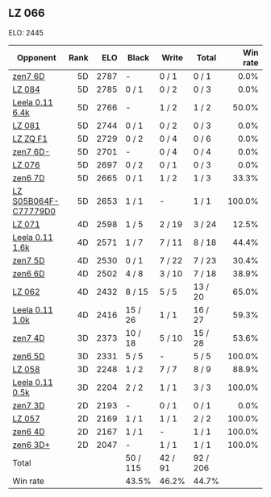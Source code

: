 ## LZ 066 ##

ELO: 2445

Opponent | Rank | ELO | Black | Write | Total | Win rate
---------|-----:|----:|-------|-------|-------|-------:
[zen7 6D](zen7%206D.md) | 5D | 2787 | - | 0 / 1 | 0 / 1 | 0.0%
[LZ 084](LZ%20084.md) | 5D | 2785 | 0 / 1 | 0 / 2 | 0 / 3 | 0.0%
[Leela 0.11 6.4k](Leela%200.11%206.4k.md) | 5D | 2766 | - | 1 / 2 | 1 / 2 | 50.0%
[LZ 081](LZ%20081.md) | 5D | 2744 | 0 / 1 | 0 / 2 | 0 / 3 | 0.0%
[LZ ZQ F1](LZ%20ZQ%20F1.md) | 5D | 2729 | 0 / 2 | 0 / 4 | 0 / 6 | 0.0%
[zen7 6D-](zen7%206D-.md) | 5D | 2701 | - | 0 / 4 | 0 / 4 | 0.0%
[LZ 076](LZ%20076.md) | 5D | 2697 | 0 / 2 | 0 / 1 | 0 / 3 | 0.0%
[zen6 7D](zen6%207D.md) | 5D | 2665 | 0 / 1 | 1 / 2 | 1 / 3 | 33.3%
[LZ S05B064F-C77779D0](LZ%20S05B064F-C77779D0.md) | 5D | 2653 | 1 / 1 | - | 1 / 1 | 100.0%
[LZ 071](LZ%20071.md) | 4D | 2598 | 1 / 5 | 2 / 19 | 3 / 24 | 12.5%
[Leela 0.11 1.6k](Leela%200.11%201.6k.md) | 4D | 2571 | 1 / 7 | 7 / 11 | 8 / 18 | 44.4%
[zen7 5D](zen7%205D.md) | 4D | 2530 | 0 / 1 | 7 / 22 | 7 / 23 | 30.4%
[zen6 6D](zen6%206D.md) | 4D | 2502 | 4 / 8 | 3 / 10 | 7 / 18 | 38.9%
[LZ 062](LZ%20062.md) | 4D | 2432 | 8 / 15 | 5 / 5 | 13 / 20 | 65.0%
[Leela 0.11 1.0k](Leela%200.11%201.0k.md) | 4D | 2416 | 15 / 26 | 1 / 1 | 16 / 27 | 59.3%
[zen7 4D](zen7%204D.md) | 3D | 2373 | 10 / 18 | 5 / 10 | 15 / 28 | 53.6%
[zen6 5D](zen6%205D.md) | 3D | 2331 | 5 / 5 | - | 5 / 5 | 100.0%
[LZ 058](LZ%20058.md) | 3D | 2248 | 1 / 2 | 7 / 7 | 8 / 9 | 88.9%
[Leela 0.11 0.5k](Leela%200.11%200.5k.md) | 3D | 2204 | 2 / 2 | 1 / 1 | 3 / 3 | 100.0%
[zen7 3D](zen7%203D.md) | 2D | 2193 | - | 0 / 1 | 0 / 1 | 0.0%
[LZ 057](LZ%20057.md) | 2D | 2169 | 1 / 1 | 1 / 1 | 2 / 2 | 100.0%
[zen6 4D](zen6%204D.md) | 2D | 2167 | 1 / 1 | - | 1 / 1 | 100.0%
[zen6 3D+](zen6%203D+.md) | 2D | 2047 | - | 1 / 1 | 1 / 1 | 100.0%
Total | | | 50 / 115 | 42 / 91 | 92 / 206 | 
Win rate| | | 43.5% | 46.2% | 44.7% | 
